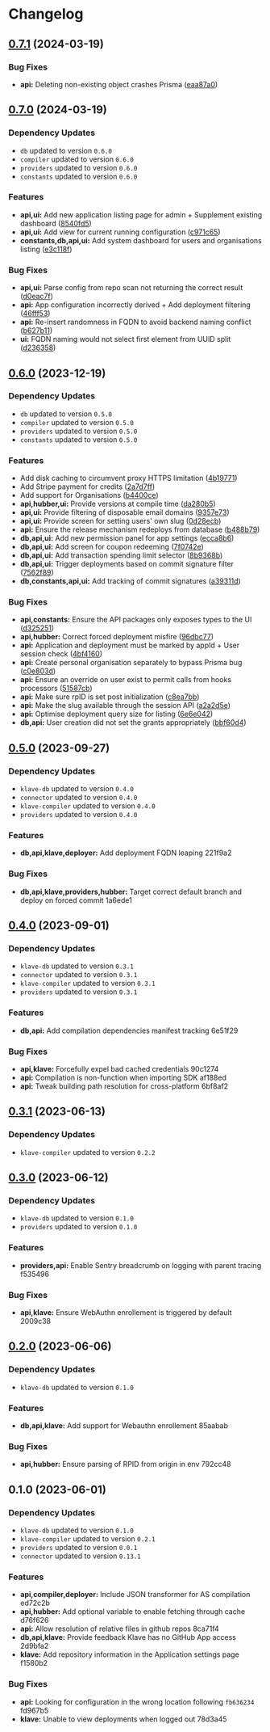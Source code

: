 # Changelog
## [0.7.1](https://github.com/klave-network/platform/compare/api@0.7.0...api@0.7.1) (2024-03-19)


### Bug Fixes

* **api:** Deleting non-existing object crashes Prisma ([eaa87a0](https://github.com/klave-network/platform/commit/eaa87a0acefa7639b59fb389d61414550c27038a))

## [0.7.0](https://github.com/klave-network/platform/compare/api@0.6.0...api@0.7.0) (2024-03-19)

### Dependency Updates

* `db` updated to version `0.6.0`
* `compiler` updated to version `0.6.0`
* `providers` updated to version `0.6.0`
* `constants` updated to version `0.6.0`

### Features

* **api,ui:** Add new application listing page for admin + Supplement existing dashboard ([8540fd5](https://github.com/klave-network/platform/commit/8540fd563644e39547b9a9732bed9dc9017d9072))
* **api,ui:** Add view for current running configuration ([c971c65](https://github.com/klave-network/platform/commit/c971c654f858fe249d154e516fc1218fee9efea4))
* **constants,db,api,ui:** Add system dashboard for users and organisations listing ([e3c118f](https://github.com/klave-network/platform/commit/e3c118f1b59b88f5293b4904e704c6e88cbd665a))


### Bug Fixes

* **api,ui:** Parse config from repo scan not returning the correct result ([d0eac7f](https://github.com/klave-network/platform/commit/d0eac7f79e038d50508d87570d960cf45601995e))
* **api:** App configuration incorrectly derived + Add deployment filtering ([46fff53](https://github.com/klave-network/platform/commit/46fff5348e00c1fa1a2e22a7c0cd85a05b82459d))
* **api:** Re-insert randomness in FQDN to avoid backend naming conflict ([b627b11](https://github.com/klave-network/platform/commit/b627b1111fa74f7aed8fab98bd15b5767ff5e41b))
* **ui:** FQDN naming would not select first element from UUID split ([d236358](https://github.com/klave-network/platform/commit/d23635830d4f392da87085d2a5dadc3d69998462))

## [0.6.0](https://github.com/klave-network/platform/compare/api@0.5.0...api@0.6.0) (2023-12-19)

### Dependency Updates

* `db` updated to version `0.5.0`
* `compiler` updated to version `0.5.0`
* `providers` updated to version `0.5.0`
* `constants` updated to version `0.5.0`

### Features

* Add disk caching to circumvent proxy HTTPS limitation ([4b19771](https://github.com/klave-network/platform/commit/4b19771980930cef48aaea3dd4c991ac11b57fc4))
* Add Stripe payment for credits ([2a7d7ff](https://github.com/klave-network/platform/commit/2a7d7ff011649c2ae81b97989cd45625326e0776))
* Add support for Organisations ([b4400ce](https://github.com/klave-network/platform/commit/b4400ce5b9603178e8d59d4f6e09f8b0e21eafef))
* **api,hubber,ui:** Provide versions at compile time ([da280b5](https://github.com/klave-network/platform/commit/da280b518d945b29c519341bc3a0755e13e2d836))
* **api,ui:** Provide filtering of disposable email domains ([9357e73](https://github.com/klave-network/platform/commit/9357e73132ef6a79204dcd79ef0ad8b1e08969a2))
* **api,ui:** Provide screen for setting users' own slug ([0d28ecb](https://github.com/klave-network/platform/commit/0d28ecb3bbfe42abacfa2e014a0f647ec6358452))
* **api:** Ensure the release mechanism redeploys from database ([b488b79](https://github.com/klave-network/platform/commit/b488b79bc39cfd4e5ffd5e672a89e1c608b735ee))
* **db,api,ui:** Add new permission panel for app settings ([ecca8b6](https://github.com/klave-network/platform/commit/ecca8b62f6247871c2742ee7a420c90f3dad5479))
* **db,api,ui:** Add screen for coupon redeeming ([7f0742e](https://github.com/klave-network/platform/commit/7f0742ed6934725a2e504a8cbfc2a9679a34914b))
* **db,api,ui:** Add transaction spending limit selector ([8b9368b](https://github.com/klave-network/platform/commit/8b9368ba18cd6d0af5c6b18c0d2fda9513080fa4))
* **db,api,ui:** Trigger deployments based on commit signature filter ([7562f89](https://github.com/klave-network/platform/commit/7562f89b533eae5996be563e2637ff06893856e1))
* **db,constants,api,ui:** Add tracking of commit signatures ([a39311d](https://github.com/klave-network/platform/commit/a39311d03d2f8fa50983958d4a829ec3ab09565f))


### Bug Fixes

* **api,constants:** Ensure the API packages only exposes types to the UI ([d325251](https://github.com/klave-network/platform/commit/d325251033fd05fa895f5058ef97e15b5ff89d51))
* **api,hubber:** Correct forced deployment misfire ([96dbc77](https://github.com/klave-network/platform/commit/96dbc7794da36d1c8070fac3dd7a6e283e8ecfed))
* **api:** Application and deployment must be marked by appId + User session check ([4bf4160](https://github.com/klave-network/platform/commit/4bf41600aaee23122ef1f6cac706e6b96ce5db06))
* **api:** Create personal organisation separately to bypass Prisma bug ([c0e803d](https://github.com/klave-network/platform/commit/c0e803d1121a0875d27b57329b019a984cb82437))
* **api:** Ensure an override on user exist to permit calls from hooks processors ([51587cb](https://github.com/klave-network/platform/commit/51587cbc5d0e6da893025875010dd393f6b553f5))
* **api:** Make sure rpID is set post initialization ([c8ea7bb](https://github.com/klave-network/platform/commit/c8ea7bba2f04b9727869bfa703ab3df3900b198f))
* **api:** Make the slug available through the session API ([a2a2d5e](https://github.com/klave-network/platform/commit/a2a2d5efefb5cb45b36d2f4eace07d3b028e18fc))
* **api:** Optimise deployment query size for listing ([6e6e042](https://github.com/klave-network/platform/commit/6e6e0420e7ff39f631204a5134ead151e223748b))
* **db,api:** User creation did not set the grants appropriately ([bbf60d4](https://github.com/klave-network/platform/commit/bbf60d4508803ca89a647846c89736b0287791b3))

## [0.5.0](///compare/klave-api@0.4.0...klave-api@0.5.0) (2023-09-27)

### Dependency Updates

* `klave-db` updated to version `0.4.0`
* `connector` updated to version `0.4.0`
* `klave-compiler` updated to version `0.4.0`
* `providers` updated to version `0.4.0`

### Features

* **db,api,klave,deployer:** Add deployment FQDN leaping 221f9a2


### Bug Fixes

* **db,api,klave,providers,hubber:** Target correct default branch and deploy on forced commit 1a6ede1

## [0.4.0](///compare/klave-api@0.3.1...klave-api@0.4.0) (2023-09-01)

### Dependency Updates

* `klave-db` updated to version `0.3.1`
* `connector` updated to version `0.3.1`
* `klave-compiler` updated to version `0.3.1`
* `providers` updated to version `0.3.1`

### Features

* **db,api:** Add compilation dependencies manifest tracking 6e51f29


### Bug Fixes

* **api,klave:** Forcefully expel bad cached credentials 90c1274
* **api:** Compilation is non-function when importing SDK af188ed
* **api:** Tweak building path resolution for cross-platform 6bf8af2

## [0.3.1](///compare/klave-api@0.3.0...klave-api@0.3.1) (2023-06-13)

### Dependency Updates

* `klave-compiler` updated to version `0.2.2`
## [0.3.0](///compare/klave-api@0.2.0...klave-api@0.3.0) (2023-06-12)

### Dependency Updates

* `klave-db` updated to version `0.1.0`
* `providers` updated to version `0.1.0`

### Features

* **providers,api:** Enable Sentry breadcrumb on logging with parent tracing f535496


### Bug Fixes

* **api,klave:** Ensure WebAuthn enrollement is triggered by default 2009c38

## [0.2.0](///compare/klave-api@0.1.0...klave-api@0.2.0) (2023-06-06)

### Dependency Updates

* `klave-db` updated to version `0.1.0`

### Features

* **db,api,klave:** Add support for Webauthn enrollement 85aabab


### Bug Fixes

* **api,hubber:** Ensure parsing of RPID from origin in env 792cc48

## 0.1.0 (2023-06-01)

### Dependency Updates

* `klave-db` updated to version `0.1.0`
* `klave-compiler` updated to version `0.2.1`
* `providers` updated to version `0.0.1`
* `connector` updated to version `0.13.1`

### Features

* **api,compiler,deployer:** Include JSON transformer for AS compilation ed72c2b
* **api,hubber:** Add optional variable to enable fetching through cache d76f626
* **api:** Allow resolution of relative files in github repos 8ca71f4
* **db,api,klave:** Provide feedback Klave has no GitHub App access 2d9bfa2
* **klave:** Add repository information in the Application settings page f1580b2


### Bug Fixes

* **api:** Looking for configuration in the wrong location following `fb636234` fd967b5
* **klave:** Unable to view deployments when logged out 78d3a45
